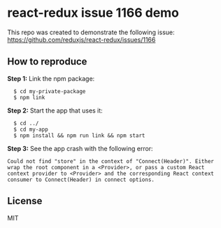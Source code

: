 # react-redux issue 1166 demo

This repo was created to demonstrate the following issue: https://github.com/reduxjs/react-redux/issues/1166

## How to reproduce

**Step 1:** Link the npm package:
````
  $ cd my-private-package
  $ npm link
````

**Step 2:** Start the app that uses it:
````
  $ cd ../
  $ cd my-app
  $ npm install && npm run link && npm start
````

**Step 3:** See the app crash with the following error:
````
Could not find "store" in the context of "Connect(Header)". Either wrap the root component in a <Provider>, or pass a custom React context provider to <Provider> and the corresponding React context consumer to Connect(Header) in connect options.
````

## License
MIT